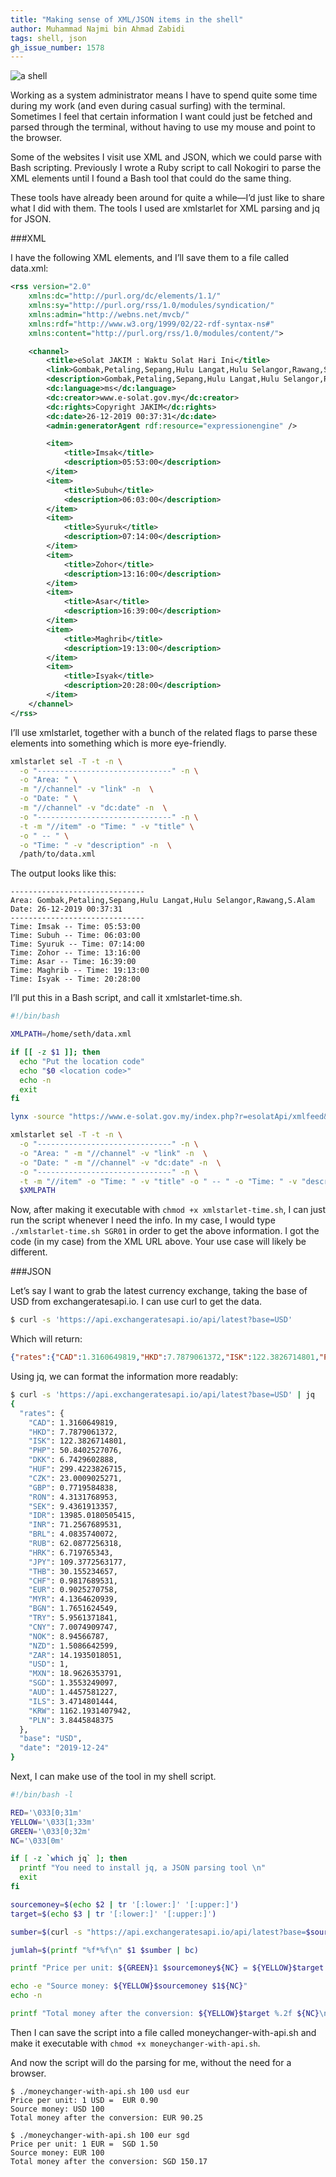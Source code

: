 ```yaml
---
title: "Making sense of XML/JSON items in the shell"
author: Muhammad Najmi bin Ahmad Zabidi
tags: shell, json
gh_issue_number: 1578
---
```


![a shell](/blog/2019/12/31/making-sense-of-xml-json-in-shell/image-0.jpg)

Working as a system administrator means I have to spend quite some time during my work (and even during casual surfing) with the terminal. Sometimes I feel that certain information I want could just be fetched and parsed through the terminal, without having to use my mouse and point to the browser.

Some of the websites I visit use XML and JSON, which we could parse with Bash scripting. Previously I wrote a Ruby script to call Nokogiri to parse the XML elements until I found a Bash tool that could do the same thing.

These tools have already been around for quite a while—I’d just like to share what I did with them. The tools I used are xmlstarlet for XML parsing and jq for JSON.

###XML

I have the following XML elements, and I’ll save them to a file called data.xml:

```xml
<rss version="2.0"
    xmlns:dc="http://purl.org/dc/elements/1.1/"
    xmlns:sy="http://purl.org/rss/1.0/modules/syndication/"
    xmlns:admin="http://webns.net/mvcb/"
    xmlns:rdf="http://www.w3.org/1999/02/22-rdf-syntax-ns#"
    xmlns:content="http://purl.org/rss/1.0/modules/content/">

    <channel>
        <title>eSolat JAKIM : Waktu Solat Hari Ini</title>
        <link>Gombak,Petaling,Sepang,Hulu Langat,Hulu Selangor,Rawang,S.Alam</link>
        <description>Gombak,Petaling,Sepang,Hulu Langat,Hulu Selangor,Rawang,S.Alam</description>
        <dc:language>ms</dc:language>
        <dc:creator>www.e-solat.gov.my</dc:creator>
        <dc:rights>Copyright JAKIM</dc:rights>
        <dc:date>26-12-2019 00:37:31</dc:date>
        <admin:generatorAgent rdf:resource="expressionengine" />

        <item>
            <title>Imsak</title>
            <description>05:53:00</description>
        </item>
        <item>
            <title>Subuh</title>
            <description>06:03:00</description>
        </item>
        <item>
            <title>Syuruk</title>
            <description>07:14:00</description>
        </item>
        <item>
            <title>Zohor</title>
            <description>13:16:00</description>
        </item>
        <item>
            <title>Asar</title>
            <description>16:39:00</description>
        </item>
        <item>
            <title>Maghrib</title>
            <description>19:13:00</description>
        </item>
        <item>
            <title>Isyak</title>
            <description>20:28:00</description>
        </item>
    </channel>
</rss>
```

I’ll use xmlstarlet, together with a bunch of the related flags to parse these elements into something which is more eye-friendly.

```bash
xmlstarlet sel -T -t -n \
  -o "------------------------------" -n \
  -o "Area: " \
  -m "//channel" -v "link" -n  \
  -o "Date: " \
  -m "//channel" -v "dc:date" -n  \
  -o "------------------------------" -n \
  -t -m "//item" -o "Time: " -v "title" \
  -o " -- " \
  -o "Time: " -v "description" -n  \
  /path/to/data.xml
```

The output looks like this:

```nohighlight
------------------------------
Area: Gombak,Petaling,Sepang,Hulu Langat,Hulu Selangor,Rawang,S.Alam
Date: 26-12-2019 00:37:31
------------------------------
Time: Imsak -- Time: 05:53:00
Time: Subuh -- Time: 06:03:00
Time: Syuruk -- Time: 07:14:00
Time: Zohor -- Time: 13:16:00
Time: Asar -- Time: 16:39:00
Time: Maghrib -- Time: 19:13:00
Time: Isyak -- Time: 20:28:00
```

I’ll put this in a Bash script, and call it xmlstarlet-time.sh.

```bash
#!/bin/bash

XMLPATH=/home/seth/data.xml

if [[ -z $1 ]]; then
  echo "Put the location code"
  echo "$0 <location code>"
  echo -n
  exit
fi

lynx -source "https://www.e-solat.gov.my/index.php?r=esolatApi/xmlfeed&zon=$1" > $XMLPATH

xmlstarlet sel -T -t -n \
  -o "------------------------------" -n \
  -o "Area: " -m "//channel" -v "link" -n  \
  -o "Date: " -m "//channel" -v "dc:date" -n  \
  -o "------------------------------" -n \
  -t -m "//item" -o "Time: " -v "title" -o " -- " -o "Time: " -v "description" -n  \
  $XMLPATH
```

Now, after making it executable with `chmod +x xmlstarlet-time.sh`, I can just run the script whenever I need the info. In my case, I would type `./xmlstarlet-time.sh SGR01` in order to get the above information. I got the code (in my case) from the XML URL above. Your use case will likely be different.

###JSON

Let’s say I want to grab the latest currency exchange, taking the base of USD from exchangeratesapi.io. I can use curl to get the data.

```bash
$ curl -s 'https://api.exchangeratesapi.io/api/latest?base=USD'
```

Which will return:

```json
{"rates":{"CAD":1.3160649819,"HKD":7.7879061372,"ISK":122.3826714801,"PHP":50.8402527076,"DKK":6.7429602888,"HUF":299.4223826715,"CZK":23.0009025271,"GBP":0.7719584838,"RON":4.3131768953,"SEK":9.4361913357,"IDR":13985.0180505415,"INR":71.2567689531,"BRL":4.0835740072,"RUB":62.0877256318,"HRK":6.719765343,"JPY":109.3772563177,"THB":30.155234657,"CHF":0.9817689531,"EUR":0.9025270758,"MYR":4.1364620939,"BGN":1.7651624549,"TRY":5.9561371841,"CNY":7.0074909747,"NOK":8.94566787,"NZD":1.5086642599,"ZAR":14.1935018051,"USD":1.0,"MXN":18.9626353791,"SGD":1.3553249097,"AUD":1.4457581227,"ILS":3.4714801444,"KRW":1162.1931407942,"PLN":3.8445848375},"base":"USD","date":"2019-12-24"}
```

Using jq, we can format the information more readably:

```bash
$ curl -s 'https://api.exchangeratesapi.io/api/latest?base=USD' | jq
{
  "rates": {
    "CAD": 1.3160649819,
    "HKD": 7.7879061372,
    "ISK": 122.3826714801,
    "PHP": 50.8402527076,
    "DKK": 6.7429602888,
    "HUF": 299.4223826715,
    "CZK": 23.0009025271,
    "GBP": 0.7719584838,
    "RON": 4.3131768953,
    "SEK": 9.4361913357,
    "IDR": 13985.0180505415,
    "INR": 71.2567689531,
    "BRL": 4.0835740072,
    "RUB": 62.0877256318,
    "HRK": 6.719765343,
    "JPY": 109.3772563177,
    "THB": 30.155234657,
    "CHF": 0.9817689531,
    "EUR": 0.9025270758,
    "MYR": 4.1364620939,
    "BGN": 1.7651624549,
    "TRY": 5.9561371841,
    "CNY": 7.0074909747,
    "NOK": 8.94566787,
    "NZD": 1.5086642599,
    "ZAR": 14.1935018051,
    "USD": 1,
    "MXN": 18.9626353791,
    "SGD": 1.3553249097,
    "AUD": 1.4457581227,
    "ILS": 3.4714801444,
    "KRW": 1162.1931407942,
    "PLN": 3.8445848375
  },
  "base": "USD",
  "date": "2019-12-24"
}
```

Next, I can make use of the tool in my shell script.

```bash
#!/bin/bash -l

RED='\033[0;31m'
YELLOW='\033[1;33m'
GREEN='\033[0;32m'
NC='\033[0m'

if [ -z `which jq` ]; then
  printf "You need to install jq, a JSON parsing tool \n"
  exit
fi

sourcemoney=$(echo $2 | tr '[:lower:]' '[:upper:]')
target=$(echo $3 | tr '[:lower:]' '[:upper:]')

sumber=$(curl -s "https://api.exchangeratesapi.io/api/latest?base=$sourcemoney" | jq . | grep -i $target | awk -F ':|,' '{ print $2 }')

jumlah=$(printf "%f*%f\n" $1 $sumber | bc)

printf "Price per unit: ${GREEN}1 $sourcemoney${NC} = ${YELLOW}$target %.2f${NC}\n" $sumber

echo -e "Source money: ${YELLOW}$sourcemoney $1${NC}"
echo -n

printf "Total money after the conversion: ${YELLOW}$target %.2f ${NC}\n" $jumlah
```

Then I can save the script into a file called moneychanger-with-api.sh and make it executable with `chmod +x moneychanger-with-api.sh`.

And now the script will do the parsing for me, without the need for a browser.

```
$ ./moneychanger-with-api.sh 100 usd eur
Price per unit: 1 USD =  EUR 0.90
Source money: USD 100
Total money after the conversion: EUR 90.25

$ ./moneychanger-with-api.sh 100 eur sgd
Price per unit: 1 EUR =  SGD 1.50
Source money: EUR 100
Total money after the conversion: SGD 150.17
```
